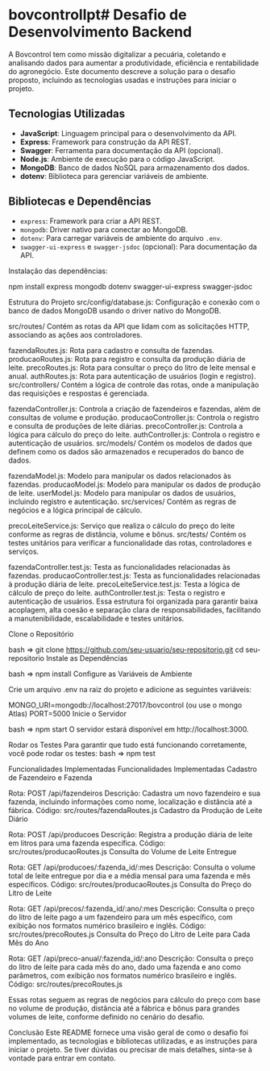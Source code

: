 # bovcontrollpt# Desafio de Desenvolvimento Backend


A Bovcontrol tem como missão digitalizar a pecuária, coletando e analisando dados para aumentar a produtividade, eficiência e rentabilidade do agronegócio. Este documento descreve a solução para o desafio proposto, incluindo as tecnologias usadas e instruções para iniciar o projeto.

## Tecnologias Utilizadas

- **JavaScript**: Linguagem principal para o desenvolvimento da API.
- **Express**: Framework para construção da API REST.
- **Swagger**: Ferramenta para documentação da API (opcional).
- **Node.js**: Ambiente de execução para o código JavaScript.
- **MongoDB**: Banco de dados NoSQL para armazenamento dos dados.
- **dotenv**: Biblioteca para gerenciar variáveis de ambiente.

## Bibliotecas e Dependências

- `express`: Framework para criar a API REST.
- `mongodb`: Driver nativo para conectar ao MongoDB.
- `dotenv`: Para carregar variáveis de ambiente do arquivo `.env`.
- `swagger-ui-express` e `swagger-jsdoc` (opcional): Para documentação da API.

Instalação das dependências:


npm install express mongodb dotenv swagger-ui-express swagger-jsdoc


Estrutura do Projeto
src/config/database.js:
Configuração e conexão com o banco de dados MongoDB usando o driver nativo do MongoDB.

src/routes/
Contém as rotas da API que lidam com as solicitações HTTP, associando as ações aos controladores.

fazendaRoutes.js: Rota para cadastro e consulta de fazendas.
producaoRoutes.js: Rota para registro e consulta da produção diária de leite.
precoRoutes.js: Rota para consultar o preço do litro de leite mensal e anual.
authRoutes.js: Rota para autenticação de usuários (login e registro).
src/controllers/
Contém a lógica de controle das rotas, onde a manipulação das requisições e respostas é gerenciada.

fazendaController.js: Controla a criação de fazendeiros e fazendas, além de consultas de volume e produção.
producaoController.js: Controla o registro e consulta de produções de leite diárias.
precoController.js: Controla a lógica para cálculo do preço do leite.
authController.js: Controla o registro e autenticação de usuários.
src/models/
Contém os modelos de dados que definem como os dados são armazenados e recuperados do banco de dados.

fazendaModel.js: Modelo para manipular os dados relacionados às fazendas.
producaoModel.js: Modelo para manipular os dados de produção de leite.
userModel.js: Modelo para manipular os dados de usuários, incluindo registro e autenticação.
src/services/
Contém as regras de negócios e a lógica principal de cálculo.

precoLeiteService.js: Serviço que realiza o cálculo do preço do leite conforme as regras de distância, volume e bônus.
src/tests/
Contém os testes unitários para verificar a funcionalidade das rotas, controladores e serviços.

fazendaController.test.js: Testa as funcionalidades relacionadas às fazendas.
producaoController.test.js: Testa as funcionalidades relacionadas à produção diária de leite.
precoLeiteService.test.js: Testa a lógica de cálculo de preço do leite.
authController.test.js: Testa o registro e autenticação de usuários.
Essa estrutura foi organizada para garantir baixa acoplagem, alta coesão e separação clara de responsabilidades, facilitando a manutenibilidade, escalabilidade e testes unitários.




Clone o Repositório

bash => git clone https://github.com/seu-usuario/seu-repositorio.git
cd seu-repositorio
Instale as Dependências

bash => npm install
Configure as Variáveis de Ambiente

Crie um arquivo .env na raiz do projeto e adicione as seguintes variáveis:


MONGO_URI=mongodb://localhost:27017/bovcontrol (ou use o mongo Atlas)
PORT=5000
Inicie o Servidor

bash => npm start
O servidor estará disponível em http://localhost:3000.

Rodar os Testes
Para garantir que tudo está funcionando corretamente, você pode rodar os testes:
bash => npm test



Funcionalidades Implementadas
Funcionalidades Implementadas
Cadastro de Fazendeiro e Fazenda

Rota: POST /api/fazendeiros
Descrição: Cadastra um novo fazendeiro e sua fazenda, incluindo informações como nome, localização e distância até a fábrica.
Código: src/routes/fazendaRoutes.js
Cadastro da Produção de Leite Diário

Rota: POST /api/producoes
Descrição: Registra a produção diária de leite em litros para uma fazenda específica.
Código: src/routes/producaoRoutes.js
Consulta do Volume de Leite Entregue

Rota: GET /api/producoes/:fazenda_id/:mes
Descrição: Consulta o volume total de leite entregue por dia e a média mensal para uma fazenda e mês específicos.
Código: src/routes/producaoRoutes.js
Consulta do Preço do Litro de Leite

Rota: GET /api/precos/:fazenda_id/:ano/:mes
Descrição: Consulta o preço do litro de leite pago a um fazendeiro para um mês específico, com exibição nos formatos numérico brasileiro e inglês.
Código: src/routes/precoRoutes.js
Consulta do Preço do Litro de Leite para Cada Mês do Ano

Rota: GET /api/preco-anual/:fazenda_id/:ano
Descrição: Consulta o preço do litro de leite para cada mês do ano, dado uma fazenda e ano como parâmetros, com exibição nos formatos numérico brasileiro e inglês.
Código: src/routes/precoRoutes.js

Essas rotas seguem as regras de negócios para cálculo do preço com base no volume de produção, distância até a fábrica e bônus para grandes volumes de leite, conforme definido no cenário do desafio.

Conclusão
Este README fornece uma visão geral de como o desafio foi implementado, as tecnologias e bibliotecas utilizadas, e as instruções para iniciar o projeto. Se tiver dúvidas ou precisar de mais detalhes, sinta-se à vontade para entrar em contato.